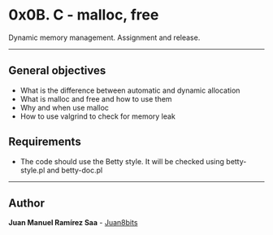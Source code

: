 # 0x0B. C - malloc, free

Dynamic memory management. Assignment and release.

---

## General objectives

- What is the difference between automatic and dynamic allocation
- What is malloc and free and how to use them
- Why and when use malloc
- How to use valgrind to check for memory leak

## Requirements

- The code should use the Betty style. It will be checked using betty-style.pl and betty-doc.pl

---

## Author

**Juan Manuel Ramírez Saa** - [Juan8bits](https://github.com/Juan8bits)